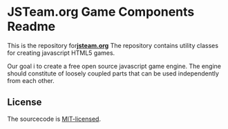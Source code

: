 JSTeam.org Game Components Readme
====================
This is the repository for<b>[jsteam.org](http://jsteam.org)</b> The repository contains utility classes for creating javascript HTML5 games.

Our goal i to create a free open source javascript game engine. The engine should constitute of loosely coupled parts that can be used independently from each other.

License
----------
The sourcecode is [MIT-licensed](http://www.opensource.org/licenses/mit-license.php).